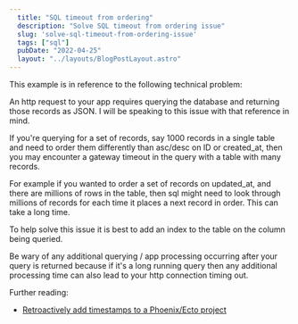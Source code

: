 ```yaml
---
  title: "SQL timeout from ordering"
  description: "Solve SQL timeout from ordering issue"
  slug: 'solve-sql-timeout-from-ordering-issue'
  tags: ["sql"]
  pubDate: "2022-04-25"
  layout: "../layouts/BlogPostLayout.astro"
---
```


This example is in reference to the following technical problem:

An http request to your app requires querying the database and returning those records as JSON. I will be speaking to this issue with that reference in mind.

If you're querying for a set of records, say 1000 records in a single table and need to order them differently than asc/desc on ID or created_at, then you may encounter a gateway timeout in the query with a table with many records.

For example if you wanted to order a set of records on updated_at, and there are millions of rows in the table, then sql might need to look through millions of records for each time it places a next record in order. This can take a long time.

To help solve this issue it is best to add an index to the table on the column being queried.

Be wary of any additional querying / app processing occurring after your query is returned because if it's a long running query then any additional processing time can also lead to your http connection timing out.

Further reading:
- [Retroactively add timestamps to a Phoenix/Ecto project](https://tinytechtuts.com/2021-retroactively-add-timestamps-in-phoenix-ecto/)


